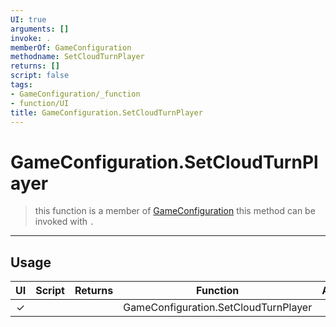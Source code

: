 ```yaml
---
UI: true
arguments: []
invoke: .
memberOf: GameConfiguration
methodname: SetCloudTurnPlayer
returns: []
script: false
tags:
- GameConfiguration/_function
- function/UI
title: GameConfiguration.SetCloudTurnPlayer
---
```

# GameConfiguration.SetCloudTurnPlayer
> this function is a member of [GameConfiguration](civ-6/lua/GameConfiguration.md)
> this method can be invoked with `.`
-----
## Usage
|  UI | Script | Returns | Function | Arguments |
|:---:|:------:|-------:|:--------:|:---------|
|✓| ||GameConfiguration.SetCloudTurnPlayer||
